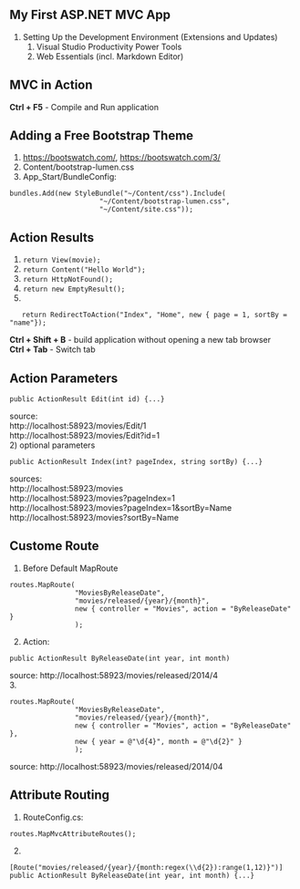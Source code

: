 ﻿## My First ASP.NET MVC App

1. Setting Up the Development Environment (Extensions and Updates)
   1. Visual Studio Productivity Power Tools
   2. Web Essentials (incl. Markdown Editor)

## MVC in Action

**Ctrl + F5** - Compile and Run application

## Adding a Free Bootstrap Theme

1. https://bootswatch.com/, https://bootswatch.com/3/ 
2. Content/bootstrap-lumen.css
3. App_Start/BundleConfig:
```
bundles.Add(new StyleBundle("~/Content/css").Include(
                      "~/Content/bootstrap-lumen.css",
                      "~/Content/site.css"));
```

## Action Results

1) ```return View(movie);```  
2) ```return Content("Hello World");```  
3) ```return HttpNotFound();```  
4) ```return new EmptyResult();```  
5) 
```
   return RedirectToAction("Index", "Home", new { page = 1, sortBy = "name"});
```  
**Ctrl + Shift + B** - build application without opening a new tab browser  
**Ctrl + Tab** - Switch tab  

## Action Parameters
```
public ActionResult Edit(int id) {...}
```
source:  
http://localhost:58923/movies/Edit/1  
http://localhost:58923/movies/Edit?id=1  
2) optional parameters
``` 
public ActionResult Index(int? pageIndex, string sortBy) {...} 
```
sources:  
http://localhost:58923/movies  
http://localhost:58923/movies?pageIndex=1  
http://localhost:58923/movies?pageIndex=1&sortBy=Name  
http://localhost:58923/movies?sortBy=Name  

## Custome Route

1. Before Default MapRoute
```
routes.MapRoute(
                "MoviesByReleaseDate",
                "movies/released/{year}/{month}",
                new { controller = "Movies", action = "ByReleaseDate" }
                );
```
2. Action:
```
public ActionResult ByReleaseDate(int year, int month)
```
source:  http://localhost:58923/movies/released/2014/4  
3.
```
routes.MapRoute(
                "MoviesByReleaseDate",
                "movies/released/{year}/{month}",
                new { controller = "Movies", action = "ByReleaseDate" },
                new { year = @"\d{4}", month = @"\d{2}" }
                );
```
source:  http://localhost:58923/movies/released/2014/04  

## Attribute Routing

1. RouteConfig.cs:
```
routes.MapMvcAttributeRoutes();
```
2.
```
[Route("movies/released/{year}/{month:regex(\\d{2}):range(1,12)}")]
public ActionResult ByReleaseDate(int year, int month) {...}
```